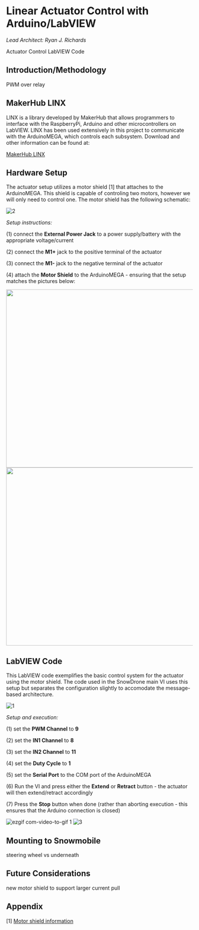 # Linear Actuator Control with Arduino/LabVIEW

*Lead Architect: Ryan J. Richards*

Actuator Control LabVIEW Code

## Introduction/Methodology ##

PWM over relay


## MakerHub LINX ##

LINX is a library developed by MakerHub that allows programmers to interface with the RaspberryPi, Arduino and other microcontrollers on LabVIEW. LINX has been used extensively in this project to communicate with the ArduinoMEGA, which controls each subsystem. Download and other information can be found at:

[MakerHub LINX](http://sine.ni.com/nips/cds/view/p/lang/en/nid/212478)

## Hardware Setup ##

The actuator setup utilizes a motor shield [1] that attaches to the ArduinoMEGA. This shield is capable of controling two motors, however we will only need to control one. The motor shield has the following schematic:

![2](https://user-images.githubusercontent.com/23239868/28724241-5a6e9fe0-7387-11e7-81d2-7194e0f5a444.PNG)

*Setup instructions:*

(1) connect the **External Power Jack** to a power supply/battery with the appropriate voltage/current

(2) connect the **M1+** jack to the positive terminal of the actuator

(3) connect the **M1-** jack to the negative terminal of the actuator

(4) attach the **Motor Shield** to the ArduinoMEGA - ensuring that the setup matches the pictures below:

<img src="https://user-images.githubusercontent.com/23239868/28725167-a88e1aa4-738a-11e7-8b86-28be78fe1ba5.JPG" height="480" width="640">

<img src="https://user-images.githubusercontent.com/23239868/28725170-ad3fc318-738a-11e7-912f-3abe2e052944.JPG" height="480" width="640">

## LabVIEW Code ##

This LabVIEW code exemplifies the basic control system for the actuator using the motor shield. The code used in the SnowDrone main VI uses this setup but separates the configuration slightly to accomodate the message-based architecture.

![1](https://user-images.githubusercontent.com/23239868/28725418-5beff22a-738b-11e7-8d97-a1336910b6be.PNG)

*Setup and execution:*

(1) set the **PWM Channel** to **9**

(2) set the **IN1 Channel** to **8**

(3) set the **IN2 Channel** to **11**

(4) set the **Duty Cycle** to **1**

(5) set the **Serial Port** to the COM port of the ArduinoMEGA

(6) Run the VI and press either the **Extend** or **Retract** button - the actuator will then extend/retract accordingly

(7) Press the **Stop** button when done (rather than aborting execution - this ensures that the Arduino connection is closed)

![ezgif com-video-to-gif 1](https://user-images.githubusercontent.com/23239868/28726149-1250643a-738e-11e7-95fb-263cadb7c8f7.gif)
![3](https://user-images.githubusercontent.com/23239868/28726269-8f527d92-738e-11e7-90de-68a0fc8a6cfe.PNG)


## Mounting to Snowmobile ##

steering wheel vs underneath




## Future Considerations ##

new motor shield to support larger current pull



## Appendix ##

[1] [Motor shield information](http://wiki.seeedstudio.com/wiki/Motor_Shield_V1.0)
